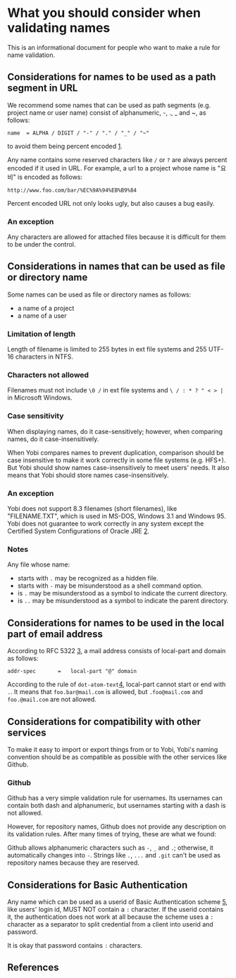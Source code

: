 What you should consider when validating names
==============================================

This is an informational document for people who want to make a rule for name
validation.

Considerations for names to be used as a path segment in URL
-----------------------------------------------------------

We recommend some names that can be used as path segments (e.g. project name or
user name) consist of alphanumeric, -, ., _ and ~, as follows:

    name  = ALPHA / DIGIT / "-" / "." / "_" / "~"

to avoid them being percent encoded [1].

Any name contains some reserved characters like `/` or `?` are always percent
encoded if it used in URL. For example, a url to a project whose name is "요비"
is encoded as follows:

    http://www.foo.com/bar/%EC%9A%94%EB%B9%84

Percent encoded URL not only looks ugly, but also causes a bug easily.

### An exception

Any characters are allowed for attached files because it is difficult for them
to be under the control.

Considerations in names that can be used as file or directory name
------------------------------------------------------------------

Some names can be used as file or directory names as follows:

* a name of a project
* a name of a user

### Limitation of length

Length of filename is limited to 255 bytes in ext file systems and 255 UTF-16
characters in NTFS.

### Characters not allowed

Filenames must not include `\0 /` in ext file systems and `\ / : * ? " < > |`
in Microsoft Windows.

### Case sensitivity

When displaying names, do it case-sensitively; however, when comparing names,
do it case-insensitively.

When Yobi compares names to prevent duplication, comparison should be case
insensitive to make it work correctly in some file systems (e.g. HFS+). But Yobi
should show names case-insensitively to meet users' needs. It also means that
Yobi should store names case-insensitively.

### An exception

Yobi does not support 8.3 filenames (short filenames), like "FILENAME.TXT",
which is used in MS-DOS, Windows 3.1 and Windows 95. Yobi does not guarantee to
work correctly in any system except the Certified System Configurations of
Oracle JRE [2].

### Notes

Any file whose name:

* starts with `.` may be recognized as a hidden file.
* starts with `-` may be misunderstood as a shell command option.
* is `.` may be misunderstood as a symbol to indicate the current directory.
* is `..` may be misunderstood as a symbol to indicate the parent directory.

Considerations for names to be used in the local part of email address
----------------------------------------------------------------------

According to RFC 5322 [3], a mail address consists of local-part and domain as
follows:

    addr-spec       =   local-part "@" domain

According to the rule of `dot-atom-text`[4], local-part cannot start or end with
`.`. It means that `foo.bar@mail.com` is allowed, but `.foo@mail.com` and
`foo.@mail.com` are not allowed.

Considerations for compatibility with other services
---------------------------------------------------

To make it easy to import or export things from or to Yobi, Yobi's naming
convention should be as compatible as possible with the other services like
Github.

### Github

Github has a very simple validation rule for usernames. Its usernames can
contain both dash and alphanumeric, but usernames starting with a dash is not
allowed.

However, for repository names, Github does not provide any description on its
validation rules. After many times of trying, these are what we found:

Github allows alphanumeric characters such as `-`, `_` and `.`; otherwise, it
automatically changes into `-`. Strings like `.`, `...` and `.git` can't be used
as repository names because they are reserved.

Considerations for Basic Authentication
---------------------------------------

Any name which can be used as a userid of Basic Authentication scheme [5], like
users' login id, MUST NOT contain a `:` character. If the userid contains it,
the authentication does not work at all because the scheme uses a `:` character
as a separator to split credential from a client into userid and password.

It is okay that password contains `:` characters.

References
----------

[1]: http://tools.ietf.org/html/rfc3986#section-2.1
[2]: http://www.oracle.com/technetwork/java/javase/config-417990.html
[3]: http://tools.ietf.org/html/rfc5322
[4]: http://tools.ietf.org/html/rfc5322#section-3.2.3
[5]: http://tools.ietf.org/html/rfc2617#section-2
